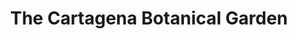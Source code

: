 ---
layout: home
klass: compositionBlocks
title: The Cartagena Botanical Garden
background:  /assets/images/Picture1-JBGP.jpeg
height: 50hv
navbar:
    color: white
    hasWhiteText: false
    floating: true
composition:
  - type: heroImage
  - type: split
    data: The-Garden.TheGarden
  - type: split
    data: The-Garden.Mission
  - type: split
    data: The-Garden.polarBear
permaLink: /The-Garden

---